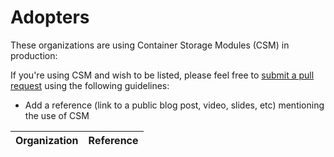 <!--
Copyright (c) 2022 Dell Inc., or its subsidiaries. All Rights Reserved.

Licensed under the Apache License, Version 2.0 (the "License");
you may not use this file except in compliance with the License.
You may obtain a copy of the License at
   
    http://www.apache.org/licenses/LICENSE-2.0

Unless required by applicable law or agreed to in writing, software
distributed under the License is distributed on an "AS IS" BASIS,
WITHOUT WARRANTIES OR CONDITIONS OF ANY KIND, either express or implied.
See the License for the specific language governing permissions and
limitations under the License.
-->
# Adopters

These organizations are using Container Storage Modules (CSM) in production:

If you're using CSM and wish to be listed, please feel free to
[submit a pull request](https://github.com/dell/csm/pulls) using the following guidelines:

* Add a reference (link to a public blog post, video, slides, etc) mentioning the use of CSM

| Organization | Reference |
| ------------ | --------- |
